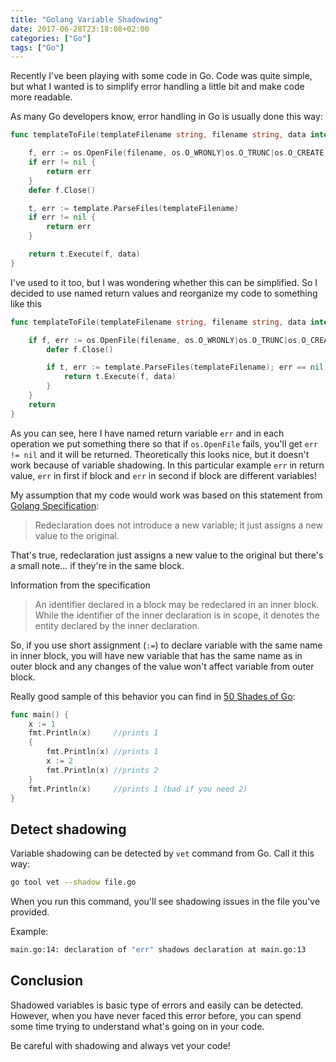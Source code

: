 ```yaml
---
title: "Golang Variable Shadowing"
date: 2017-06-28T23:18:08+02:00
categories: ["Go"]
tags: ["Go"]
---
```


Recently I've been playing with some code in Go. Code was quite simple, but what I wanted is to simplify error handling a little bit and make code more readable.

As many Go developers know, error handling in Go is usually done this way:

```go
func templateToFile(templateFilename string, filename string, data interface{}) error {

	f, err := os.OpenFile(filename, os.O_WRONLY|os.O_TRUNC|os.O_CREATE, 0666)
	if err != nil {
		return err
	}
	defer f.Close()

	t, err := template.ParseFiles(templateFilename)
	if err != nil {
		return err
	}

	return t.Execute(f, data)
}
```

I've used to it too, but I was wondering whether this can be simplified. So I decided to use named return values and reorganize my code to something like this

```go
func templateToFile(templateFilename string, filename string, data interface{}) (err error) {

	if f, err := os.OpenFile(filename, os.O_WRONLY|os.O_TRUNC|os.O_CREATE, 0666); err == nil {
		defer f.Close()

		if t, err := template.ParseFiles(templateFilename); err == nil {
			return t.Execute(f, data)
		}
	}
	return
}
```

As you can see, here I have named return variable `err` and in each operation we put something there so that if `os.OpenFile` fails, you'll get `err != nil` and it will be returned. Theoretically this looks nice, but it doesn't work because of variable shadowing. In this particular example `err` in return value, `err` in first if block and `err` in second if block are different variables!

My assumption that my code would work was based on this statement from [Golang Specification](https://golang.org/ref/spec):

> Redeclaration does not introduce a new variable; it just assigns a new value to the original.

That's true, redeclaration just assigns a new value to the original but there's a small note... if they're in the same block.

Information from the specification

> An identifier declared in a block may be redeclared in an inner block. While the identifier of the inner declaration is in scope, it denotes the entity declared by the inner declaration.

So, if you use short assignment (`:=`) to declare variable with the same name in inner block, you will have new variable that has the same name as in outer block and any changes of the value won't affect variable from outer block.

Really good sample of this behavior you can find in [50 Shades of Go](http://devs.cloudimmunity.com/gotchas-and-common-mistakes-in-go-golang/):

```go
func main() {
    x := 1
    fmt.Println(x)     //prints 1
    {
        fmt.Println(x) //prints 1
        x := 2
        fmt.Println(x) //prints 2
    }
    fmt.Println(x)     //prints 1 (bad if you need 2)
}
```

## Detect shadowing

Variable shadowing can be detected by `vet` command from Go. Call it this way:

```bash
go tool vet --shadow file.go
```

When you run this command, you'll see shadowing issues in the file you've provided.

Example:

```bash
main.go:14: declaration of "err" shadows declaration at main.go:13
```

## Conclusion

Shadowed variables is basic type of errors and easily can be detected. However, when you have never faced this error before, you can spend some time trying to understand what's going on in your code.

Be careful with shadowing and always vet your code!

